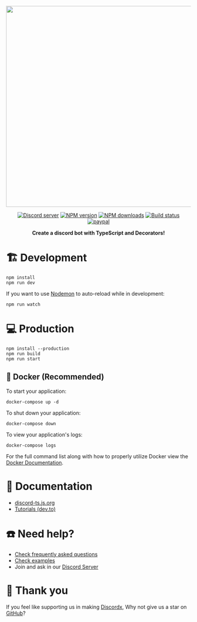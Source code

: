 <div>
  <p align="center">
    <a href="https://discord-ts.js.org" target="_blank" rel="nofollow">
      <img src="https://discord-ts.js.org/discord-ts.svg" width="546" />
    </a>
  </p>
  <p align="center">
    <a href="https://discord-ts.js.org/discord"
      ><img
        src="https://img.shields.io/discord/874802018361950248?color=5865F2&logo=discord&logoColor=white"
        alt="Discord server"
    /></a>
    <a href="https://www.npmjs.com/package/discordx"
      ><img
        src="https://img.shields.io/npm/v/discordx.svg?maxAge=3600"
        alt="NPM version"
    /></a>
    <a href="https://www.npmjs.com/package/discordx"
      ><img
        src="https://img.shields.io/npm/dt/discordx.svg?maxAge=3600"
        alt="NPM downloads"
    /></a>
    <a href="https://github.com/oceanroleplay/discord.ts/actions"
      ><img
        src="https://github.com/oceanroleplay/discord.ts/workflows/Build/badge.svg"
        alt="Build status"
    /></a>
    <a href="https://www.paypal.me/vijayxmeena"
      ><img
        src="https://img.shields.io/badge/donate-paypal-F96854.svg"
        alt="paypal"
    /></a>
  </p>
  <p align="center">
    <b> Create a discord bot with TypeScript and Decorators! </b>
  </p>
</div>

# 🏗 Development

```
npm install
npm run dev
```

If you want to use [Nodemon](https://nodemon.io/) to auto-reload while in development:

```
npm run watch
```

# 💻 Production

```
npm install --production
npm run build
npm run start
```

## 🐋 Docker (Recommended)

To start your application:

```
docker-compose up -d
```

To shut down your application:

```
docker-compose down
```

To view your application's logs:

```
docker-compose logs
```

For the full command list along with how to properly utilize Docker view the [Docker Documentation](https://docs.docker.com/engine/reference/commandline/cli/).

# 📜 Documentation

- [discord-ts.js.org](https://discord-ts.js.org)
- [Tutorials (dev.to)](https://dev.to/oceanroleplay/series/14317)

# ☎️ Need help?

- [Check frequently asked questions](https://discord-ts.js.org/docs/faq)
- [Check examples](https://github.com/oceanroleplay/discord.ts/tree/main/packages/discordx/examples)
- Join and ask in our [Discord Server](https://discord-ts.js.org/discord)

# 💖 Thank you

If you feel like supporting us in making [Discordx](https://www.npmjs.com/package/discordx), Why not give us a star on [GitHub](https://github.com/oceanroleplay/discord.ts)?
